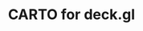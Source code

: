 ---
title: CARTO for deck.gl
description: "Build applications using CARTO & deck.gl advanced framework for data visualization"
icon: "/img/icons/carto-deck.png"
repoUrl: https://github.com/visgl/deck.gl/tree/master/modules/carto

url: deck-gl
indexPage: "overview.md"

menu:
  - title: "Overview"
  - title: "Guides"
    folder:
      - title: "Getting Started"
      - title: "Style Language"
  - title: "Examples"
    folder:
      - title: "Gallery"
      - title: "Basic examples"
        folder:
        - title: "Hello World"
        - title: "BigQuery Tileset Layer"
        - title: "Data Observatory Tileset Layer"
        - title: "CARTO Basemap"
        - title: "Interactivity"
        - title: "Icon Layer"
      - title: "Styling"
        folder:
          - title: "Color Bins Style"
          - title: "Color Categories Style"
          - title: "Color Continuous Style"
      - title: "Clustering and Aggregation"
        folder:
          - title: "Clustering"
          - title: "Grid Layer"
          - title: "H3 Cluster Layer"
          - title: "H3 Hexagon Layer"
          - title: "Heatmap Layer"
          - title: "Hexagon Layer"
          - title: "S2 Layer"
      - title: "Advanced examples"
        folder:
          - title: "Arc Layer"
          - title: "Contour Layer"
          - title: "Extrusion"
          - title: "Globe View"
          - title: "Lighting"
          - title: "Trips Layer"
  - title: "Reference"

  # folders:
  #   - name: "Guides"
  #     elements:
  #       - "Getting Started"
  #       - "Style Language"
  #   - name: "Examples"
  #     folders:
  #       - name: "Basic examples"
  #         elements:
  #           - "Hello World"
  #           - "BigQuery Tileset Layer"
  #           - "CARTO Basemap"
  #           - "Interactivity"
  #           - "Icon Layer"
  #       - name: "Styling"
  #         elements:
  #           - "Color Bins Style"
  #           - "Color Categories Style"
  #           - "Color Continuous Style"
  #       - name: "Clustering and Aggregation"
  #         elements:
  #           - "Clustering"
  #           - "Grid Layer"
  #           - "H3 Cluster Layer"
  #           - "H3 Hexagon Layer"
  #           - "Heatmap Layer"
  #           - "Hexagon Layer"
  #           - "S2 Layer"
  #       - name: "Advanced examples"
  #         elements:
  #           - "Arc Layer"
  #           - "Contour Layer"
  #           - "Extrusion"
  #           - "Globe View"
  #           - "Lighting"
  #           - "Trips Layer"
---